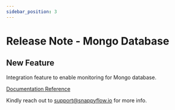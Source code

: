 ```yaml
---
sidebar_position: 3 
---
```

# Release Note - Mongo Database

## New Feature

Integration feature to enable monitoring for Mongo database.

[Documentation Reference](/docs/sidebar-snappyflow-saas/Integrations/mongodb)

Kindly reach out to [support@snappyflow.io](mailto:support@snappyflow.io) for more info.
